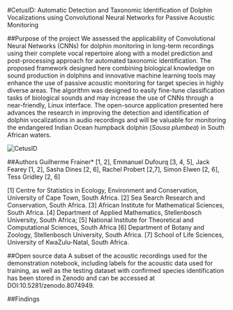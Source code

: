 #CetusID: Automatic Detection and Taxonomic Identification of Dolphin Vocalizations using Convolutional Neural Networks for Passive Acoustic Monitoring

##Purpose of the project
We assessed the applicability of Convolutional Neural Networks (CNNs) for dolphin monitoring in long-term recordings using their complete vocal repertoire along with a model prediction and post-processing approach for automated taxonomic identification. The proposed framework designed here combining biological knowledge on sound production in dolphins and innovative machine learning tools may enhance the use of passive acoustic monitoring for target species in highly diverse areas. The algorithm was designed to easily fine-tune classification tasks of biological sounds and may increase the use of CNNs through a near-friendly, Linux interface. The open-source application presented here advances the research in improving the detection and identification of dolphin vocalizations in audio recordings and will be valuable for monitoring the endangered Indian Ocean humpback dolphin (*Sousa plumbea*) in South African waters.

![CetusID](CetusID_front_pageJPG)

##Authors
Guilherme Frainer* [1, 2], Emmanuel Dufourq [3, 4, 5], Jack Fearey [1, 2], Sasha Dines [2, 6], Rachel Probert [2,7], Simon Elwen [2, 6], Tess Gridley [2, 6]

[1] Centre for Statistics in Ecology, Environment and Conservation, University of Cape Town, South Africa. 
[2] Sea Search Research and Conservation, South Africa. 
[3] African Institute for Mathematical Sciences, South Africa. 
[4] Department of Applied Mathematics, Stellenbosch University, South Africa; 
[5] National Institute for Theoretical and Computational Sciences, South Africa
[6] Department of Botany and Zoology, Stellenbosch University, South Africa. 
[7] School of Life Sciences, University of KwaZulu-Natal, South Africa.


##Open source data
A subset of the acoustic recordings used for the demonstration notebook, including labels for the acoustic data used for training, as well as the testing dataset with confirmed species identification has been stored in Zenodo and can be accessed at DOI:10.5281/zenodo.8074949.

##Findings

